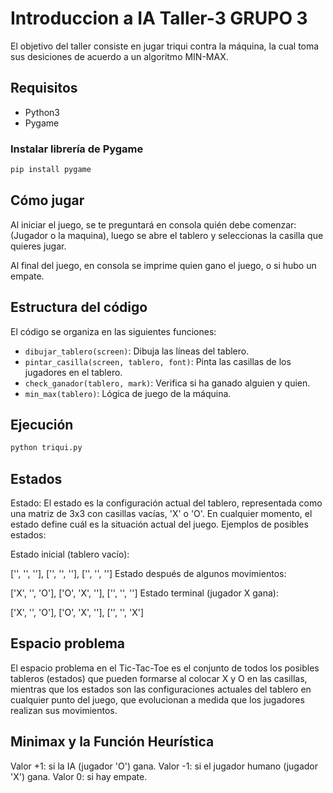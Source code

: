 # Introduccion a IA Taller-3 GRUPO 3

El objetivo del taller consiste en jugar triqui contra la máquina, la cual toma sus desiciones de acuerdo a un algoritmo MIN-MAX.

## Requisitos

- Python3
- Pygame

### Instalar librería de Pygame
```bash
pip install pygame
```

## Cómo jugar

Al iniciar el juego, se te preguntará en consola quién debe comenzar: (Jugador o la maquina), luego se abre el tablero y seleccionas la casilla que quieres jugar.

Al final del juego, en consola se imprime quien gano el juego, o si hubo un empate.

## Estructura del código

El código se organiza en las siguientes funciones:
- `dibujar_tablero(screen)`: Dibuja las líneas del tablero.
- `pintar_casilla(screen, tablero, font)`: Pinta las casillas de los jugadores en el tablero.
- `check_ganador(tablero, mark)`: Verifica si ha ganado alguien y quien.
- `min_max(tablero)`: Lógica de juego de la máquina.

## Ejecución

```bash
python triqui.py
```


## Estados
Estado: El estado es la configuración actual del tablero, representada como una matriz de 3x3 con casillas vacías, 'X' o 'O'. En cualquier momento, el estado define cuál es la situación actual del juego.
Ejemplos de posibles estados:

Estado inicial (tablero vacío):

 ['', '', ''], 
 ['', '', ''],
 ['', '', '']
Estado después de algunos movimientos:

['X', '', 'O'], 
['O', 'X', ''], 
['', '', '']
Estado terminal (jugador X gana):


['X', '', 'O'], 
['O', 'X', ''],
['', '', 'X']


## Espacio problema
El espacio problema en el Tic-Tac-Toe es el conjunto de todos los posibles tableros (estados) que pueden formarse al colocar X y O en las casillas, mientras que los estados son las configuraciones actuales del tablero en cualquier punto del juego, que evolucionan a medida que los jugadores realizan sus movimientos.

## Minimax y la Función Heurística

Valor +1: si la IA (jugador 'O') gana.
Valor -1: si el jugador humano (jugador 'X') gana.
Valor 0: si hay empate.

